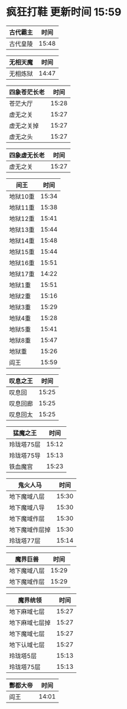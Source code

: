 # 疯狂打鞋 更新时间 15:59

| 古代霸主   | 时间    |
|--------|-------|
| 古代皇陵 | 15:48 |

| 无相天魔   | 时间    |
|--------|-------|
| 无相炼狱 | 14:47 |

| 四象苍茫长老   | 时间    |
|--------|-------|
| 苍茫大厅 | 15:28 |
| 虚无之关 | 15:27 |
| 虚无之关掉 | 15:27 |
| 虚无之头 | 15:27 |

| 四象虚无长老   | 时间    |
|--------|-------|
| 虚无之关 | 15:27 |

| 间王   | 时间    |
|--------|-------|
| 地狱10重 | 15:34 |
| 地狱11重 | 15:38 |
| 地狱12重 | 15:41 |
| 地狱13重 | 15:44 |
| 地狱14重 | 15:48 |
| 地狱15重 | 15:44 |
| 地狱16重 | 15:51 |
| 地狱17重 | 14:22 |
| 地狱1重 | 15:51 |
| 地狱2重 | 15:16 |
| 地狱3重 | 15:29 |
| 地狱4重 | 15:28 |
| 地狱5重 | 15:41 |
| 地狱8重 | 15:47 |
| 地狱重 | 15:26 |
| 阎王 | 15:59 |

| 叹息之王   | 时间    |
|--------|-------|
| 叹息回 | 15:25 |
| 叹息回廊 | 15:25 |
| 叹息回太 | 15:25 |

| 猛魔之王   | 时间    |
|--------|-------|
| 玲珑塔75层 | 15:12 |
| 玲珑塔75导 | 15:13 |
| 铁血魔宫 | 15:23 |

| 鬼火人马   | 时间    |
|--------|-------|
| 地下魔域八层 | 15:30 |
| 地下魔域八导 | 15:30 |
| 地下魔域作层 | 15:30 |
| 地下魔域作层掉 | 15:30 |
| 玲珑塔77层 | 15:14 |

| 魔界巨兽   | 时间    |
|--------|-------|
| 地下魔域八层 | 15:29 |
| 地下魔域作层 | 15:29 |

| 魔界统领   | 时间    |
|--------|-------|
| 地下麻域七层 | 15:27 |
| 地下麻域七层掉 | 15:27 |
| 地下魔域七层 | 15:27 |
| 地下认域七层 | 15:27 |
| 玲珑塔5层 | 15:13 |
| 玲珑塔75层 | 15:13 |

| 酆都大帝   | 时间    |
|--------|-------|
| 阎王 | 14:01 |